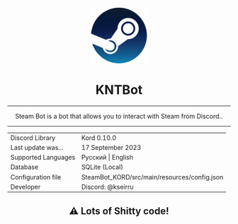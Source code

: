 <div align="center">
<img src="files/steam.svg" width="128" height="128" title="Steam Logo">

# KNTBot
<hr>
Steam Bot is a bot that allows you to interact with Steam from Discord..

<hr>
<table>
    <tr>
        <td>Discord Library</td>
        <td>Kord 0.10.0</td>
    </tr>
    <tr>
        <td>Last update was...</td>
        <td>17 September 2023</td>
    </tr>
    <tr>
        <td>Supported Languages</td>
        <td>Русский | English</td>
    </tr>
    <tr>
        <td>Database</td>
        <td>SQLite (Local)</td>
    </tr>
    <tr>
        <td>Configuration file</td>
        <td>SteamBot_KORD/src/main/resources/config.json</td>
    </tr>
    <tr>
        <td>Developer</td>
        <td>Discord: @kseirru</td>
    </tr>
</table>

## ⚠️ Lots of Shitty code!

</div>

</div>